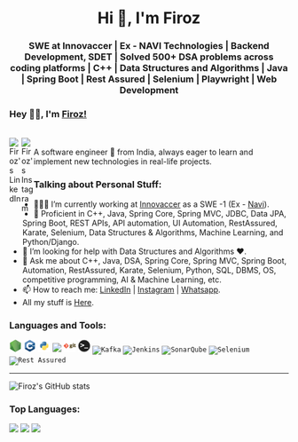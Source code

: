 <h1 align="center">Hi 👋, I'm Firoz</h1>
<h3 align="center">SWE at Innovaccer | Ex - NAVI Technologies | Backend Development, SDET | Solved 500+ DSA problems across coding platforms | C++ | Data Structures and Algorithms | Java | Spring Boot | Rest Assured | Selenium | Playwright | Web Development</h3>

### Hey 👋🏽, I'm [Firoz!](https://www.linkedin.com/in/firoz-kumar-163264188/)

<br/>

<a href="https://www.linkedin.com/in/firoz-kumar-163264188/">
  <img align="left" alt="Firoz's LinkedIn" width="22px" src="https://cdn.jsdelivr.net/npm/simple-icons@v3/icons/linkedin.svg" />
</a>

<a href="https://www.instagram.com/aju.exe_/">
  <img align="left" alt="Firoz's Instagram" width="22px" src="https://cdn.jsdelivr.net/npm/simple-icons@v3/icons/instagram.svg" />
</a>

<br />
A software engineer 🚀 from India, always eager to learn and implement new technologies in real-life projects.

### **Talking about Personal Stuff:**

- 👨🏽‍💻 I’m currently working at [Innovaccer](https://innovaccer.com/) as a SWE -1 (Ex - [Navi](https://navi.com/)).
- 🌱 Proficient in C++, Java, Spring Core, Spring MVC, JDBC, Data JPA, Spring Boot, REST APIs, API automation, UI Automation, RestAssured, Karate, Selenium, Data Structures & Algorithms, Machine Learning, and Python/Django.
- 🤔 I’m looking for help with Data Structures and Algorithms ❤.
- 💬 Ask me about C++, Java, DSA, Spring Core, Spring MVC, Spring Boot, Automation, RestAssured, Karate, Selenium, Python, SQL, DBMS, OS, competitive programming, AI & Machine Learning, etc.
- 📫 How to reach me: [LinkedIn](https://www.linkedin.com/in/firoz-kumar-163264188/) | [Instagram](https://www.instagram.com/firoz.baa/) | [Whatsapp](https://wa.me/wr/7GVK6IJ4CWRNG1).
- All my stuff is [Here](https://github.com/Firoz-Thakur?tab=repositories).

### **Languages and Tools:**

<code><img height="22" src="https://raw.githubusercontent.com/github/explore/80688e429a7d4ef2fca1e82350fe8e3517d3494d/topics/nodejs/nodejs.png"></code>
<code><img height="22" src="https://raw.githubusercontent.com/github/explore/80688e429a7d4ef2fca1e82350fe8e3517d3494d/topics/cpp/cpp.png"></code>
<code><img height="22" src="https://raw.githubusercontent.com/github/explore/80688e429a7d4ef2fca1e82350fe8e3517d3494d/topics/python/python.png"></code>
<code><img height="22" src="https://raw.githubusercontent.com/github/explore/80688e429a7d4ef2fca1e82350fe8e3517d3494d/topics/postgres/postgres.png"></code>
<code><img height="22" src="https://raw.githubusercontent.com/github/explore/80688e429a7d4ef2fca1e82350fe8e3517d3494d/topics/git/git.png"></code>
<code><img height="22" src="https://raw.githubusercontent.com/github/explore/80688e429a7d4ef2fca1e82350fe8e3517d3494d/topics/terminal/terminal.png"></code>
<code><img height="22" src="https://upload.wikimedia.org/wikipedia/commons/d/d2/Apache_Kafka_logo.svg" width="22px" alt="Kafka"></code>
<code><img height="22" src="https://upload.wikimedia.org/wikipedia/commons/4/47/Jenkins_logo.svg" width="22px" alt="Jenkins"></code>
<code><img height="22" src="https://www.sonarqube.org/images/sonar-logo.svg" width="22px" alt="SonarQube"></code>
<code><img height="22" src="https://www.selenium.dev/images/selenium_logo_square_green.png" width="22px" alt="Selenium"></code>
<code><img height="22" src="https://rest-assured.io/images/logo.png" width="22px" alt="Rest Assured"></code>

---

![Firoz's GitHub stats](https://github-readme-stats.vercel.app/api?username=Firoz-Thakur&include_all_commits=true)

### **Top Languages:**

<img src="https://i.giphy.com/media/IdyAQJVN2kVPNUrojM/200.webp" width="100">
<img src="https://i.giphy.com/media/LMt9638dO8dftAjtco/200.webp" width="100">
<img src="https://i.giphy.com/media/KzJkzjggfGN5Py6nkT/200.webp" width="100">
